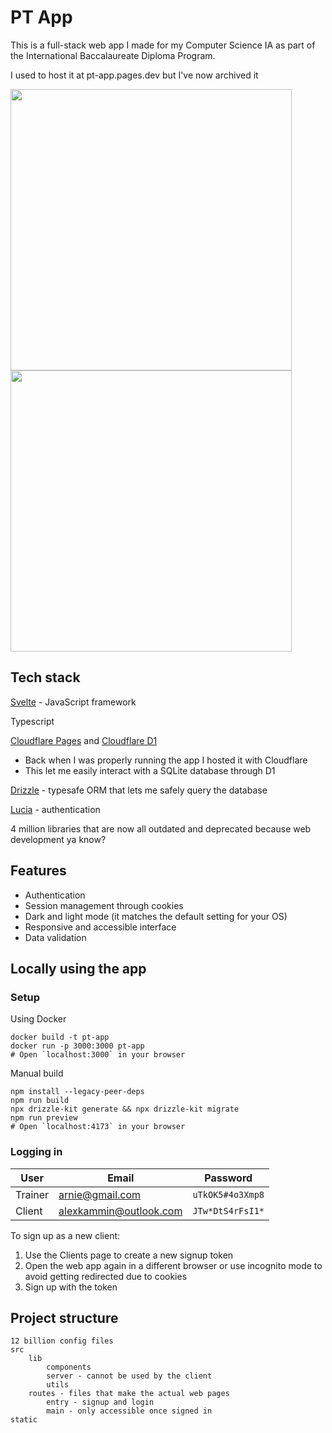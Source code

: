 
# PT App

This is a full-stack web app I made for my Computer Science IA as part of the International Baccalaureate Diploma Program.

I used to host it at pt-app.pages.dev but I've now archived it

<img src="https://github.com/user-attachments/assets/963c756c-2fa2-4e45-bb92-37ed05cb4874" height="450">

<img src="https://github.com/user-attachments/assets/61e55d84-ab71-4a82-9154-97d6bdd4c761" height="450">

## Tech stack

[Svelte](https://svelte.dev/) - JavaScript framework

Typescript

[Cloudflare Pages](https://pages.cloudflare.com/) and [Cloudflare D1](https://developers.cloudflare.com/d1/)
- Back when I was properly running the app I hosted it with Cloudflare
- This let me easily interact with a SQLite database through D1

[Drizzle](https://orm.drizzle.team/) - typesafe ORM that lets me safely query the database

[Lucia](https://v3.lucia-auth.com/) - authentication

4 million libraries that are now all outdated and deprecated because web development ya know?

## Features

- Authentication
- Session management through cookies
- Dark and light mode (it matches the default setting for your OS)
- Responsive and accessible interface
- Data validation

## Locally using the app

### Setup
Using Docker
```
docker build -t pt-app
docker run -p 3000:3000 pt-app
# Open `localhost:3000` in your browser
```
Manual build
```
npm install --legacy-peer-deps
npm run build
npx drizzle-kit generate && npx drizzle-kit migrate
npm run preview
# Open `localhost:4173` in your browser
```

### Logging in

| User    | Email                  | Password         |
| ------- | ---------------------- | ---------------- |
| Trainer | arnie@gmail.com        | `uTkOK5#4o3Xmp8` |
| Client  | alexkammin@outlook.com | `JTw*DtS4rFsI1*` |

To sign up as a new client:

1. Use the Clients page to create a new signup token
2. Open the web app again in a different browser or use incognito mode to avoid getting redirected due to cookies
3. Sign up with the token

## Project structure
```
12 billion config files
src
	lib
		components
		server - cannot be used by the client
		utils
	routes - files that make the actual web pages
		entry - signup and login
		main - only accessible once signed in
static
```
